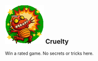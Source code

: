 ## ![Cruelty_Icon](https://raw.githubusercontent.com/1IlIl/wikidata/main/achievement_icons/Cruelty.png) Cruelty





Win a rated game. No secrets or tricks here.

